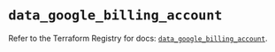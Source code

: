 # `data_google_billing_account`

Refer to the Terraform Registry for docs: [`data_google_billing_account`](https://registry.terraform.io/providers/hashicorp/google/6.31.0/docs/data-sources/billing_account).
